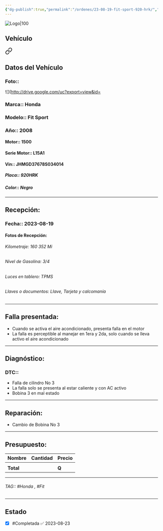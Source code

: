 ```yaml
---
{"dg-publish":true,"permalink":"/ordenes/23-08-19-fit-sport-920-hrk/","created":"","updated":""}
---
```


![Logo|100](http://drive.google.com/uc?export=view&id=137fl3TIZ0-PU8b-Pt0bsjclwHub_u78G)

## Vehículo

<div class="transclusion internal-embed is-loaded"><a class="markdown-embed-link" href="/vehiculos/honda/fit-sport-920-hrk/#datos-del-vehiculo" aria-label="Open link"><svg xmlns="http://www.w3.org/2000/svg" width="24" height="24" viewBox="0 0 24 24" fill="none" stroke="currentColor" stroke-width="2" stroke-linecap="round" stroke-linejoin="round" class="svg-icon lucide-link"><path d="M10 13a5 5 0 0 0 7.54.54l3-3a5 5 0 0 0-7.07-7.07l-1.72 1.71"></path><path d="M14 11a5 5 0 0 0-7.54-.54l-3 3a5 5 0 0 0 7.07 7.07l1.71-1.71"></path></svg></a><div class="markdown-embed">



## Datos del Vehículo 
### Foto:: 
![](http://drive.google.com/uc?export=view&id=

### Marca:: Honda
### Modelo:: Fit Sport
### Año:: 2008
#### Motor:: 1500
#### Serie Motor:: L15A1
#### Vin:: JHMGD37678S034014
##### Placa:: 920HRK
##### Color:: Negro
---


</div></div>


## Recepción:
### Fecha:: 2023-08-19
#### Fotos de Recepción: 

###### Kilometraje: 160 352 Mi
###### Nivel de Gasolina: 3/4
###### Luces en tablero: TPMS
###### Llaves o documentos: Llave, Tarjeta y calcomanía 

---

## Falla presentada:
- Cuando se activa el aire acondicionado, presenta falla en el motor
- La falla es perceptible al manejar en 1era y 2da, solo cuando se lleva activo el aire acondicionado 


---

## Diagnóstico:
### DTC:: 

- Falla de cilindro No 3
- La falla solo se presenta al estar caliente y con AC activo 
- Bobina 3 en mal estado 

---
## Reparación:
- Cambio de Bobina No 3

---

## Presupuesto:

| Nombre | Cantidad | Precio |
| ------ | -------- | ------ |
|        |          |        |
| **Total**       |        |    **Q**    |

---

###### TAG:: #Honda , #Fit

---

## Estado

- [x] #Completada ✅ 2023-08-23
